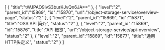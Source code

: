 [
	{
		"title":"tWJPAO9lvS3burKJvQn6JA=="
	},
	{
		"level":"2",
		"parent_id":"15869",
		"id":"15870",
		"url":"/object-storage-service/overview-page",
		"status":"2"
	},
	{
		"level":"2",
		"parent_id":"15869",
		"id":"15871",
		"title":"OSS API 简介",
		"status":"2"
	},
	{
		"level":"2",
		"parent_id":"15869",
		"id":"15876",
		"title":"API 概览",
		"url":"/object-storage-service/api-overview",
		"status":"2"
	},
	{
		"level":"2",
		"parent_id":"15869",
		"id":"15877",
		"title":"通用HTTP头定义",
		"status":"2"
	}
]